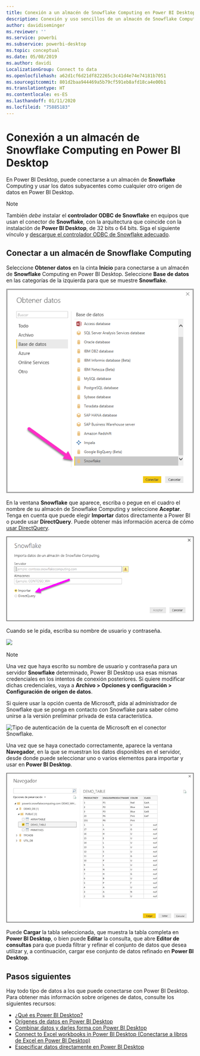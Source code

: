```yaml
---
title: Conexión a un almacén de Snowflake Computing en Power BI Desktop
description: Conexión y uso sencillos de un almacén de Snowflake Computing en Power BI Desktop
author: davidiseminger
ms.reviewer: ''
ms.service: powerbi
ms.subservice: powerbi-desktop
ms.topic: conceptual
ms.date: 05/08/2019
ms.author: davidi
LocalizationGroup: Connect to data
ms.openlocfilehash: a62d1cf6d21df822265c3c41d4e74e74181b7051
ms.sourcegitcommit: 801d2baa944469a5b79cf591eb8afd18ca4e00b1
ms.translationtype: HT
ms.contentlocale: es-ES
ms.lasthandoff: 01/11/2020
ms.locfileid: "75885183"
---
```

# <a name="connect-to-a-snowflake-computing-warehouse-in-power-bi-desktop"></a>Conexión a un almacén de Snowflake Computing en Power BI Desktop
En Power BI Desktop, puede conectarse a un almacén de **Snowflake** Computing y usar los datos subyacentes como cualquier otro origen de datos en Power BI Desktop. 

> [!NOTE]
> También *debe* instalar el **controlador ODBC de Snowflake** en equipos que usan el conector de **Snowflake**, con la arquitectura que coincide con la instalación de **Power BI Desktop**, de 32 bits o 64 bits. Siga el siguiente vínculo y [descargue el controlador ODBC de Snowflake adecuado](https://go.microsoft.com/fwlink/?LinkID=823762).
> 
> 

## <a name="connect-to-a-snowflake-computing-warehouse"></a>Conectar a un almacén de Snowflake Computing
Seleccione **Obtener datos** en la cinta **Inicio** para conectarse a un almacén de **Snowflake** Computing en Power BI Desktop. Seleccione **Base de datos** en las categorías de la izquierda para que se muestre **Snowflake**.

![](media/desktop-connect-snowflake/connect_snowflake_2b.png)

En la ventana **Snowflake** que aparece, escriba o pegue en el cuadro el nombre de su almacén de Snowflake Computing y seleccione **Aceptar**. Tenga en cuenta que puede elegir **Importar** datos directamente a Power BI o puede usar **DirectQuery**. Puede obtener más información acerca de cómo [usar DirectQuery](desktop-use-directquery.md).

![](media/desktop-connect-snowflake/connect_snowflake_3.png)

Cuando se le pida, escriba su nombre de usuario y contraseña.

![](media/desktop-connect-snowflake/connect-snowflake-4.png)

> [!NOTE]
> Una vez que haya escrito su nombre de usuario y contraseña para un servidor **Snowflake** determinado, Power BI Desktop usa esas mismas credenciales en los intentos de conexión posteriores. Si quiere modificar dichas credenciales, vaya a **Archivo > Opciones y configuración > Configuración de origen de datos**.
> 
> 

Si quiere usar la opción cuenta de Microsoft, pida al administrador de Snowflake que se ponga en contacto con Snowflake para saber cómo unirse a la versión preliminar privada de esta característica.

![Tipo de autenticación de la cuenta de Microsoft en el conector Snowflake.](media/desktop-connect-snowflake/connect-snowflake-6.png)


Una vez que se haya conectado correctamente, aparece la ventana **Navegador**, en la que se muestran los datos disponibles en el servidor, desde donde puede seleccionar uno o varios elementos para importar y usar en **Power BI Desktop**.

![Error ODBC 28000 que causa un error de conexión.](media/desktop-connect-snowflake/connect_snowflake_5.png)

Puede **Cargar** la tabla seleccionada, que muestra la tabla completa en **Power BI Desktop**, o bien puede **Editar** la consulta, que abre **Editor de consultas** para que pueda filtrar y refinar el conjunto de datos que desea utilizar y, a continuación, cargar ese conjunto de datos refinado en **Power BI Desktop**.

## <a name="next-steps"></a>Pasos siguientes
Hay todo tipo de datos a los que puede conectarse con Power BI Desktop. Para obtener más información sobre orígenes de datos, consulte los siguientes recursos:

* [¿Qué es Power BI Desktop?](desktop-what-is-desktop.md)
* [Orígenes de datos en Power BI Desktop](desktop-data-sources.md)
* [Combinar datos y darles forma con Power BI Desktop](desktop-shape-and-combine-data.md)
* [Connect to Excel workbooks in Power BI Desktop (Conectarse a libros de Excel en Power BI Desktop)](desktop-connect-excel.md)   
* [Especificar datos directamente en Power BI Desktop](desktop-enter-data-directly-into-desktop.md)   


